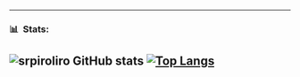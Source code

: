 
---
### 📊 &nbsp;Stats:
![srpiroliro GitHub stats](https://github-readme-stats.vercel.app/api?username=srpiroliro&show_icons=true&theme=dark)
[![Top Langs](https://github-readme-stats.vercel.app/api/top-langs/?username=srpiroliro&theme=dark&layout=compact)](https://github.com/anuraghazra/github-readme-stats)
---
